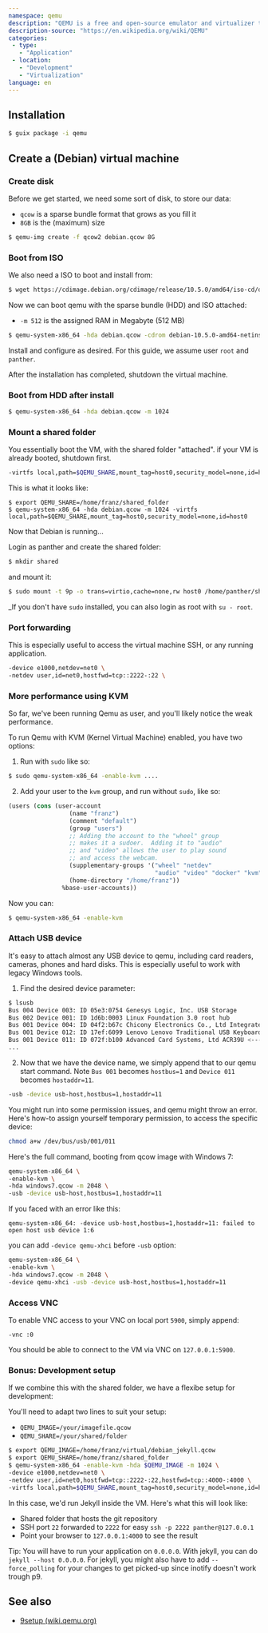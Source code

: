 ```yaml
---
namespace: qemu
description: "QEMU is a free and open-source emulator and virtualizer that can perform hardware virtualization."
description-source: "https://en.wikipedia.org/wiki/QEMU"
categories:
 - type:
   - "Application"
 - location:
   - "Development"
   - "Virtualization"
language: en
---
```


## Installation

```bash
$ guix package -i qemu
```

## Create a (Debian) virtual machine

### Create disk

Before we get started, we need some sort of disk, to store our data:

- `qcow` is a sparse bundle format that grows as you fill it
- `8GB` is the (maximum) size

```bash
$ qemu-img create -f qcow2 debian.qcow 8G
```

### Boot from ISO

We also need a ISO to boot and install from:

```bash
$ wget https://cdimage.debian.org/cdimage/release/10.5.0/amd64/iso-cd/debian-10.5.0-amd64-netinst.iso
```

Now we can boot qemu with the sparse bundle (HDD) and ISO attached:

- `-m 512` is the assigned RAM in Megabyte (512 MB)

```bash
$ qemu-system-x86_64 -hda debian.qcow -cdrom debian-10.5.0-amd64-netinst.iso -boot d -m 512
```

Install and configure as desired. For this guide, we assume user `root` and `panther`.

After the installation has completed, shutdown the virtual machine.

### Boot from HDD after install

```bash
$ qemu-system-x86_64 -hda debian.qcow -m 1024
```

### Mount a shared folder

You essentially boot the VM, with the shared folder "attached". if your VM is already booted, shutdown first.

```bash
-virtfs local,path=$QEMU_SHARE,mount_tag=host0,security_model=none,id=host0
```

This is what it looks like:

```
$ export QEMU_SHARE=/home/franz/shared_folder
$ qemu-system-x86_64 -hda debian.qcow -m 1024 -virtfs local,path=$QEMU_SHARE,mount_tag=host0,security_model=none,id=host0
```

Now that Debian is running...

Login as panther and create the shared folder:

```bash
$ mkdir shared
```

and mount it:

```bash
$ sudo mount -t 9p -o trans=virtio,cache=none,rw host0 /home/panther/shared -oversion=9p2000.L -oaccess=user
```

_If you don't have `sudo` installed, you can also login as root with `su - root`.

### Port forwarding

This is especially useful to access the virtual machine SSH, or any running application.

```bash
-device e1000,netdev=net0 \
-netdev user,id=net0,hostfwd=tcp::2222-:22 \
```

### More performance using KVM

So far, we've been running Qemu as user, and you'll likely notice the weak performance.

To run Qemu with KVM (Kernel Virtual Machine) enabled, you have two options:

1. Run with `sudo` like so:

```bash
$ sudo qemu-system-x86_64 -enable-kvm ....
```

2. Add your user to the `kvm` group, and run without `sudo`, like so:

```lisp
(users (cons (user-account
                 (name "franz")
                 (comment "default")
                 (group "users")
                 ;; Adding the account to the "wheel" group
                 ;; makes it a sudoer.  Adding it to "audio"
                 ;; and "video" allows the user to play sound
                 ;; and access the webcam.
                 (supplementary-groups '("wheel" "netdev"
                                         "audio" "video" "docker" "kvm"))
                 (home-directory "/home/franz"))
               %base-user-accounts))
```

Now you can:

```bash
$ qemu-system-x86_64 -enable-kvm
```

### Attach USB device

It's easy to attach almost any USB device to qemu, including card readers, cameras, phones and hard disks. This is especially useful to work with legacy Windows tools.

1) Find the desired device parameter:

```bash
$ lsusb
Bus 004 Device 003: ID 05e3:0754 Genesys Logic, Inc. USB Storage
Bus 002 Device 001: ID 1d6b:0003 Linux Foundation 3.0 root hub
Bus 001 Device 004: ID 04f2:b67c Chicony Electronics Co., Ltd Integrated Camera
Bus 001 Device 012: ID 17ef:6099 Lenovo Lenovo Traditional USB Keyboard
Bus 001 Device 011: ID 072f:b100 Advanced Card Systems, Ltd ACR39U <----
...
```

2) Now that we have the device name, we simply append that to our qemu start command. Note `Bus 001` becomes `hostbus=1` and `Device 011` becomes `hostaddr=11`.

```bash
-usb -device usb-host,hostbus=1,hostaddr=11
```

You might run into some permission issues, and qemu might throw an error. Here's how-to assign yourself temporary permission, to access the specific device:

```bash
chmod a+w /dev/bus/usb/001/011
```

Here's the full command, booting from qcow image with Windows 7:

```bash
qemu-system-x86_64 \
-enable-kvm \
-hda windows7.qcow -m 2048 \
-usb -device usb-host,hostbus=1,hostaddr=11
```

If you faced with an error like this:

```
qemu-system-x86_64: -device usb-host,hostbus=1,hostaddr=11: failed to open host usb device 1:6
```

you can add `-device qemu-xhci` before `-usb` option:

```bash
qemu-system-x86_64 \
-enable-kvm \
-hda windows7.qcow -m 2048 \
-device qemu-xhci -usb -device usb-host,hostbus=1,hostaddr=11
```

### Access VNC

To enable VNC access to your VNC on local port `5900`, simply append:

```
-vnc :0
```

You should be able to connect to the VM via VNC on `127.0.0.1:5900`.

### Bonus: Development setup

If we combine this with the shared folder, we have a flexibe setup for development:

You'll need to adapt two lines to suit your setup:

- `QEMU_IMAGE=/your/imagefile.qcow`
- `QEMU_SHARE=/your/shared/folder`

```bash
$ export QEMU_IMAGE=/home/franz/virtual/debian_jekyll.qcow
$ export QEMU_SHARE=/home/franz/shared_folder
$ qemu-system-x86_64 -enable-kvm -hda $QEMU_IMAGE -m 1024 \
-device e1000,netdev=net0 \
-netdev user,id=net0,hostfwd=tcp::2222-:22,hostfwd=tcp::4000-:4000 \
-virtfs local,path=$QEMU_SHARE,mount_tag=host0,security_model=none,id=host0
```

In this case, we'd run Jekyll inside the VM. Here's what this will look like:

- Shared folder that hosts the git repository
- SSH port `22` forwarded to `2222` for easy `ssh -p 2222 panther@127.0.0.1`
- Point your browser to `127.0.0.1:4000` to see the result

Tip: You will have to run your application on `0.0.0.0`. 
With jekyll, you can do `jekyll --host 0.0.0.0`.
For jekyll, you might also have to add `--force_polling` for your changes to get picked-up since inotify doesn't work trough p9.

## See also

- [9setup (wiki.qemu.org)](https://wiki.qemu.org/Documentation/9psetup)
